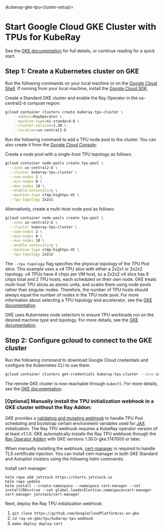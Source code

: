 (kuberay-gke-tpu-cluster-setup)=

# Start Google Cloud GKE Cluster with TPUs for KubeRay

See the [GKE documentation](<https://cloud.google.com/kubernetes-engine/docs/how-to/tpus>) for full details, or continue reading for a quick start.

## Step 1: Create a Kubernetes cluster on GKE

Run the following commands on your local machine or on the [Google Cloud Shell](https://cloud.google.com/shell). If running from your local machine, install the [Google Cloud SDK](https://cloud.google.com/sdk/docs/install).

Create a Standard GKE cluster and enable the Ray Operator in the us-central2-b compute region:

```sh
gcloud container clusters create kuberay-tpu-cluster \
    --addons=RayOperator \
    --machine-type=n1-standard-8 \
    --cluster-version=1.30 \
    --location=us-central2-b
```

Run the following command to add a TPU node pool to the cluster. You can also create it from the [Google Cloud Console](https://cloud.google.com/kubernetes-engine/docs/how-to/tpus#console):

Create a node pool with a single-host TPU topology as follows:
```sh
gcloud container node-pools create tpu-pool \
  --zone us-central2-b \
  --cluster kuberay-tpu-cluster \
  --num-nodes 1 \
  --min-nodes 0 \
  --max-nodes 10 \
  --enable-autoscaling \
  --machine-type ct4p-hightpu-4t \
  --tpu-topology 2x2x1
```

Alternatively, create a multi-host node pool as follows:

```sh
gcloud container node-pools create tpu-pool \
  --zone us-central2-b \
  --cluster kuberay-tpu-cluster \
  --num-nodes 2 \
  --min-nodes 0 \
  --max-nodes 10 \
  --enable-autoscaling \
  --machine-type ct4p-hightpu-4t \
  --tpu-topology 2x2x2
```

The `--tpu-topology` flag specifies the physical topology of the TPU Pod slice. This example uses a v4 TPU slice with either a 2x2x1 or 2x2x2 topology. v4 TPUs have 4 chips per VM host, so a 2x2x2 v4 slice has 8 chips total and 2 TPU hosts, each scheduled on their own node. GKE treats multi-host TPU slices as atomic units, and scales them using node pools rather than singular nodes. Therefore, the number of TPU hosts should always equal the number of nodes in the TPU node pool. For more information about selecting a TPU topology and accelerator, see the [GKE documentation](https://cloud.google.com/kubernetes-engine/docs/concepts/tpus).

GKE uses Kubernetes node selectors to ensure TPU workloads run on the desired machine type and topology.
For more details, see the [GKE documentation](https://cloud.google.com/kubernetes-engine/docs/how-to/tpus#workload_preparation).

## Step 2: Configure gcloud to connect to the GKE cluster

Run the following command to download Google Cloud credentials and configure the Kubernetes CLI to use them.

```sh
gcloud container clusters get-credentials kuberay-tpu-cluster --zone us-central2-b
```

The remote GKE cluster is now reachable through `kubectl`. For more details, see the [GKE documentation](https://cloud.google.com/kubernetes-engine/docs/how-to/cluster-access-for-kubectl).


### [Optional] Manually install the TPU initialization webhook in a GKE cluster without the Ray Addon:

GKE provides a [validating and mutating webhook](https://github.com/GoogleCloudPlatform/ai-on-gke/tree/main/ray-on-gke/tpu/kuberay-tpu-webhook) to handle TPU Pod scheduling and bootstrap certain environment variables used for [JAX](https://github.com/google/jax) initialization. The Ray TPU webhook requires a KubeRay operator version of at least v1.1.0. GKE automatically installs the Ray TPU webhook through the [Ray Operator Addon](https://cloud.google.com/kubernetes-engine/docs/add-on/ray-on-gke/how-to/enable-ray-on-gke) with GKE versions 1.30.0-gke.1747000 or later.

When manually installing the webhook, [cert-manager](https://github.com/cert-manager/cert-manager) is required to handle TLS certificate injection. You can install cert-manager in both GKE Standard and Autopilot clusters using the following helm commands:

Install cert-manager:
```
helm repo add jetstack https://charts.jetstack.io
helm repo update
helm install --create-namespace --namespace cert-manager --set installCRDs=true --set global.leaderElection.namespace=cert-manager cert-manager jetstack/cert-manager
```

Next, deploy the Ray TPU initialization webhook:
1. `git clone https://github.com/GoogleCloudPlatform/ai-on-gke`
2. `cd ray-on-gke/tpu/kuberay-tpu-webhook`
3. `make deploy deploy-cert`
